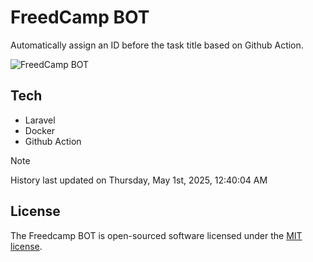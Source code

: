 # FreedCamp BOT

Automatically assign an ID before the task title based on Github Action.

![FreedCamp BOT](https://repository-images.githubusercontent.com/737932867/7d34798b-2680-471c-b089-a78a718d3d6a)

## Tech

- Laravel
- Docker
- Github Action

> [!NOTE]  
> History last updated on Thursday, May 1st, 2025, 12:40:04 AM

## License

The Freedcamp BOT is open-sourced software licensed under the [MIT license](https://opensource.org/licenses/MIT).
